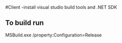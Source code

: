 #Client
-install visual studio build tools and .NET SDK

## To build run
MSBuild.exe /property:Configuration=Release

